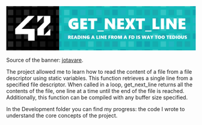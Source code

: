 <img src="https://github.com/jotavare/jotavare/blob/main/42/banners/piscine_and_common_core/github_piscine_and_common_core_banner_get_next_line.png" style="max-width: 100%;"/> 

Source of the banner: [jotavare](https://github.com/jotavare).

The project allowed me to learn how to read the content of a file from a file descriptor using static variables. This function retrieves a single line from a specified file descriptor. When called in a loop, get_next_line returns all the contents of the file, one line at a time until the end of the file is reached. Additionally, this function can be compiled with any buffer size specified.

In the Development folder you can find my progress: the code I wrote to understand the core concepts of the project. 
